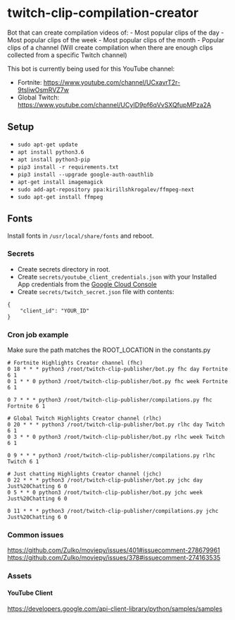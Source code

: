 # twitch-clip-compilation-creator
Bot that can create compilation videos of:
    - Most popular clips of the day
    - Most popular clips of the week
    - Most popular clips of the month
    - Popular clips of a channel (Will create compilation when there are enough clips collected from a specific Twitch channel)

This bot is currently being used for this YouTube channel: 
- Fortnite: https://www.youtube.com/channel/UCxavrT2r-9tsliwOsmRVZ7w
- Global Twitch: https://www.youtube.com/channel/UCyID9pf6qVvSXQfupMPza2A

## Setup

- ```sudo apt-get update```
- ```apt install python3.6```
- ```apt install python3-pip```
- ```pip3 install -r requirements.txt```
- ```pip3 install --upgrade google-auth-oauthlib```
- ```apt-get install imagemagick```
- ```sudo add-apt-repository ppa:kirillshkrogalev/ffmpeg-next```
- ```sudo apt-get install ffmpeg```

## Fonts
Install fonts in `/usr/local/share/fonts` and reboot.

### Secrets

- Create secrets directory in root.
- Create `secrets/youtube_client_credentials.json` with your Installed App credentials from the [Google Cloud Console](https://console.cloud.google.com/apis/credentials)
- Create `secrets/twitch_secret.json` file with contents:
```
{
    "client_id": "YOUR_ID"
}
``` 

### Cron job example
Make sure the path matches the ROOT_LOCATION in the constants.py
```
# Fortnite Highlights Creator channel (fhc)
0 18 * * * python3 /root/twitch-clip-publisher/bot.py fhc day Fortnite 6 1
0 1 * * 0 python3 /root/twitch-clip-publisher/bot.py fhc week Fortnite 6 1

0 7 * * * python3 /root/twitch-clip-publisher/compilations.py fhc Fortnite 6 1

# Global Twitch Highlights Creator channel (rlhc)
0 20 * * * python3 /root/twitch-clip-publisher/bot.py rlhc day Twitch 6 1
0 3 * * 0 python3 /root/twitch-clip-publisher/bot.py rlhc week Twitch 6 1

0 9 * * * python3 /root/twitch-clip-publisher/compilations.py rlhc Twitch 6 1

# Just chatting Highlights Creator channel (jchc)
0 22 * * * python3 /root/twitch-clip-publisher/bot.py jchc day Just%20Chatting 6 0
0 5 * * 0 python3 /root/twitch-clip-publisher/bot.py jchc week Just%20Chatting 6 0

0 11 * * * python3 /root/twitch-clip-publisher/compilations.py jchc Just%20Chatting 6 0
```

### Common issues
https://github.com/Zulko/moviepy/issues/401#issuecomment-278679961
https://github.com/Zulko/moviepy/issues/378#issuecomment-274163535

### Assets
#### YouTube Client
https://developers.google.com/api-client-library/python/samples/samples